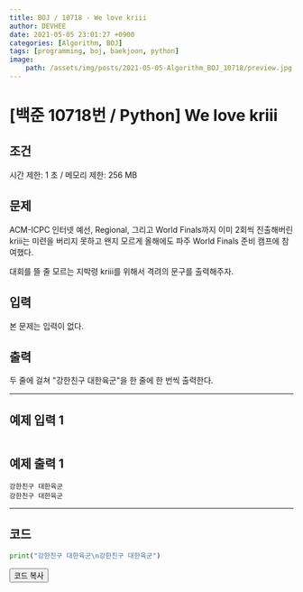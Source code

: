 ```yaml
---
title: BOJ / 10718 - We love kriii
author: DEVHEE
date: 2021-05-05 23:01:27 +0900
categories: [Algorithm, BOJ]
tags: [programming, boj, baekjoon, python]
image:
    path: /assets/img/posts/2021-05-05-Algorithm_BOJ_10718/preview.jpg
---
```


# **[백준 10718번 / Python] We love kriii**

## **조건**

시간 제한: 1 초 / 메모리 제한: 256 MB

## **문제**

ACM-ICPC 인터넷 예선, Regional, 그리고 World Finals까지 이미 2회씩 진출해버린 kriii는 미련을 버리지 못하고 왠지 모르게 올해에도 파주 World Finals 준비 캠프에 참여했다.

대회를 뜰 줄 모르는 지박령 kriii를 위해서 격려의 문구를 출력해주자.

## **입력**

본 문제는 입력이 없다.

## **출력**

두 줄에 걸쳐 "강한친구 대한육군"을 한 줄에 한 번씩 출력한다.

---

## **예제 입력 1**

```
```

## **예제 출력 1**

```
강한친구 대한육군
강한친구 대한육군
```

---

## **코드**

```python
print("강한친구 대한육군\n강한친구 대한육군")
```

<div id="copycode" style="display: none;">
print("강한친구 대한육군\n강한친구 대한육군")
</div>

<button onclick="copycode(this.id)">코드 복사</button>